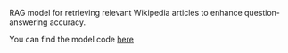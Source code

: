 RAG model for retrieving relevant Wikipedia articles to enhance question-answering accuracy.

You can find the model code [here](https://colab.research.google.com/drive/177v0z-5URYnlP6VqkUrEJ1YfT1d1IEX3?usp=sharing)
